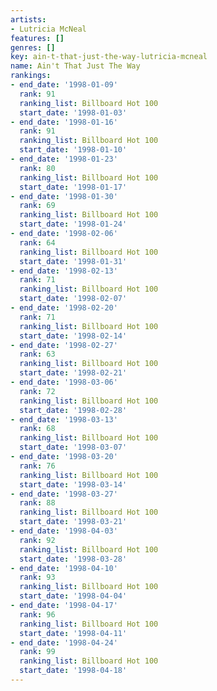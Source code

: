 ```yaml
---
artists:
- Lutricia McNeal
features: []
genres: []
key: ain-t-that-just-the-way-lutricia-mcneal
name: Ain't That Just The Way
rankings:
- end_date: '1998-01-09'
  rank: 91
  ranking_list: Billboard Hot 100
  start_date: '1998-01-03'
- end_date: '1998-01-16'
  rank: 91
  ranking_list: Billboard Hot 100
  start_date: '1998-01-10'
- end_date: '1998-01-23'
  rank: 80
  ranking_list: Billboard Hot 100
  start_date: '1998-01-17'
- end_date: '1998-01-30'
  rank: 69
  ranking_list: Billboard Hot 100
  start_date: '1998-01-24'
- end_date: '1998-02-06'
  rank: 64
  ranking_list: Billboard Hot 100
  start_date: '1998-01-31'
- end_date: '1998-02-13'
  rank: 71
  ranking_list: Billboard Hot 100
  start_date: '1998-02-07'
- end_date: '1998-02-20'
  rank: 71
  ranking_list: Billboard Hot 100
  start_date: '1998-02-14'
- end_date: '1998-02-27'
  rank: 63
  ranking_list: Billboard Hot 100
  start_date: '1998-02-21'
- end_date: '1998-03-06'
  rank: 72
  ranking_list: Billboard Hot 100
  start_date: '1998-02-28'
- end_date: '1998-03-13'
  rank: 68
  ranking_list: Billboard Hot 100
  start_date: '1998-03-07'
- end_date: '1998-03-20'
  rank: 76
  ranking_list: Billboard Hot 100
  start_date: '1998-03-14'
- end_date: '1998-03-27'
  rank: 88
  ranking_list: Billboard Hot 100
  start_date: '1998-03-21'
- end_date: '1998-04-03'
  rank: 92
  ranking_list: Billboard Hot 100
  start_date: '1998-03-28'
- end_date: '1998-04-10'
  rank: 93
  ranking_list: Billboard Hot 100
  start_date: '1998-04-04'
- end_date: '1998-04-17'
  rank: 96
  ranking_list: Billboard Hot 100
  start_date: '1998-04-11'
- end_date: '1998-04-24'
  rank: 99
  ranking_list: Billboard Hot 100
  start_date: '1998-04-18'
---
```


